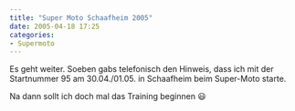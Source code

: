 ```yaml
---
title: "Super Moto Schaafheim 2005"
date: 2005-04-18 17:25
categories: 
- Supermoto
---
```

Es geht weiter. Soeben gabs telefonisch den Hinweis, dass ich mit der Startnummer 95 am 30.04./01.05. in Schaafheim beim Super-Moto starte.
 
Na dann sollt ich doch mal das Training beginnen :smiley:
 